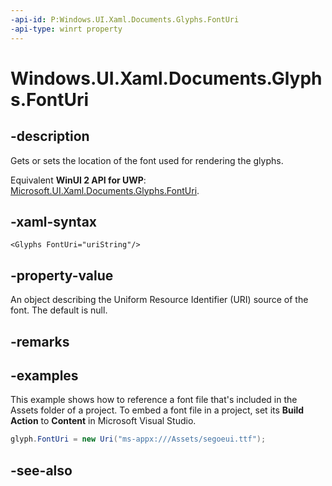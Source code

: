 ```yaml
---
-api-id: P:Windows.UI.Xaml.Documents.Glyphs.FontUri
-api-type: winrt property
---
```


<!-- Property syntax
public Windows.Foundation.Uri FontUri { get;  set; }
-->

# Windows.UI.Xaml.Documents.Glyphs.FontUri

## -description
Gets or sets the location of the font used for rendering the glyphs.

Equivalent **WinUI 2 API for UWP**: [Microsoft.UI.Xaml.Documents.Glyphs.FontUri](/windows/winui/api/microsoft.ui.xaml.documents.glyphs.fonturi).

## -xaml-syntax
```xaml
<Glyphs FontUri="uriString"/>
```


## -property-value
An object describing the Uniform Resource Identifier (URI) source of the font. The default is null.

## -remarks

## -examples
This example shows how to reference a font file that's included in the Assets folder of a project. To embed a font file in a project, set its **Build Action** to **Content** in Microsoft Visual Studio.

```csharp
glyph.FontUri = new Uri("ms-appx:///Assets/segoeui.ttf");

```



## -see-also
